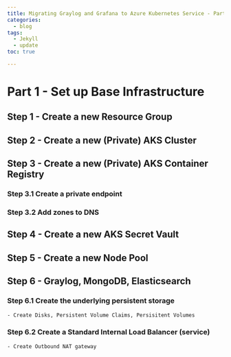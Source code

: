 ```yaml
---
title: Migrating Graylog and Grafana to Azure Kubernetes Service - Part 1
categories:
  - blog
tags:
  - Jekyll
  - update
toc: true

---
```

# Part 1 - Set up Base Infrastructure
## Step 1 - Create a new Resource Group
## Step 2 - Create a new (Private) AKS Cluster
## Step 3 - Create a new (Private) AKS Container Registry
### Step 3.1 Create a private endpoint
### Step 3.2 Add zones to DNS
## Step 4 - Create a new AKS Secret Vault
## Step 5 - Create a new Node Pool
## Step 6 - Graylog, MongoDB, Elasticsearch
### Step 6.1 Create the underlying persistent storage
    - Create Disks, Persistent Volume Claims, Persisitent Volumes
### Step 6.2 Create a Standard Internal Load Balancer (service)
    - Create Outbound NAT gateway

